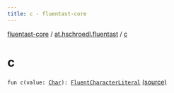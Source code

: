 ```yaml
---
title: c - fluentast-core
---
```


[fluentast-core](../index.html) / [at.hschroedl.fluentast](index.html) / [c](.)

# c

`fun c(value: `[`Char`](https://kotlinlang.org/api/latest/jvm/stdlib/kotlin/-char/index.html)`): `[`FluentCharacterLiteral`](../at.hschroedl.fluentast.ast.expression/-fluent-character-literal/index.html) [(source)](http://github.com/hschroedl/fluentast/tree/master/core/at.hschroedl.fluentast/Fluentast.kt#L35)